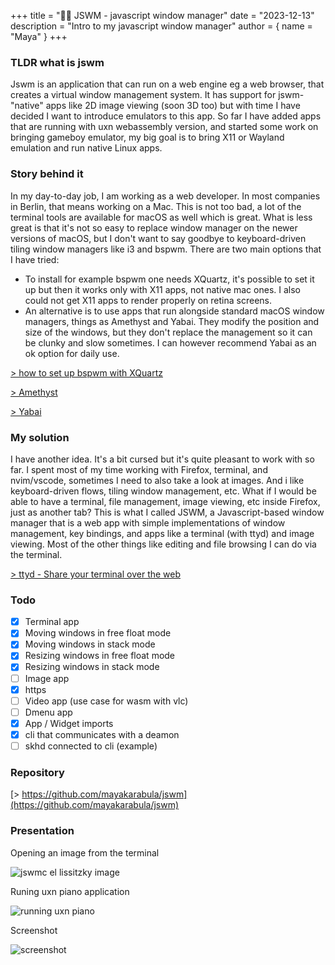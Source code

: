 +++
title = "👩‍💻 JSWM - javascript window manager"
date = "2023-12-13"
description = "Intro to my javascript window manager"
author = { name = "Maya" }
+++

### TLDR what is jswm

Jswm is an application that can run on a web engine eg a web browser, that creates a virtual window management system. It has support for jswm-"native" apps like 2D image viewing (soon 3D too) but with time I have decided I want to introduce emulators to this app. So far I have added apps that are running with uxn webassembly version, and started some work on bringing gameboy emulator, my big goal is to bring X11 or Wayland emulation and run native Linux apps.

### Story behind it

In my day-to-day job, I am working as a web developer. In most companies in Berlin, that means working on a Mac. This is not too bad, a lot of the terminal tools are available for macOS as well which is great. What is less great is that it's not so easy to replace window manager on the newer versions of macOS, but I don't want to say goodbye to keyboard-driven tiling window managers like i3 and bspwm. There are two main options that I have tried:

- To install for example bspwm one needs XQuartz, it's possible to set it up but then it works only with X11 apps, not native mac ones. I also could not get X11 apps to render properly on retina screens.
- An alternative is to use apps that run alongside standard macOS window managers, things as Amethyst and Yabai. They modify the position and size of the windows, but they don't replace the management so it can be clunky and slow sometimes. I can however recommend Yabai as an ok option for daily use.

[> how to set up bspwm with XQuartz](https://www.reddit.com/r/unixporn/comments/2jkf9z/osx_bspwm_i_cant_get_over_this_integration/clcjjfv/)

[> Amethyst](https://ianyh.com/amethyst/)

[> Yabai](https://github.com/koekeishiya/yabai)

### My solution

I have another idea. It's a bit cursed but it's quite pleasant to work with so far. I spent most of my time working with Firefox, terminal, and nvim/vscode, sometimes I need to also take a look at images. And i like keyboard-driven flows, tiling window management, etc. What if I would be able to have a terminal, file management, image viewing, etc inside Firefox, just as another tab? This is what I called JSWM, a Javascript-based window manager that is a web app with simple implementations of window management, key bindings, and apps like a terminal (with ttyd) and image viewing. Most of the other things like editing and file browsing I can do via the terminal.

[> ttyd - Share your terminal over the web](https://tsl0922.github.io/ttyd/)

### Todo

* [x] Terminal app
* [x] Moving windows in free float mode
* [x] Moving windows in stack mode
* [x] Resizing windows in free float mode
* [x] Resizing windows in stack mode
* [ ] Image app 
* [x] https
* [ ] Video app (use case for wasm with vlc)
* [ ] Dmenu app
* [x] App / Widget imports
* [x] cli that communicates with a deamon
* [ ] skhd connected to cli (example)

### Repository

[> https://github.com/mayakarabula/jswm](https://github.com/mayakarabula/jswm)

### Presentation

Opening an image from the terminal

![jswmc el lissitzky image](https://raw.githubusercontent.com/mayakarabula/jswm/master/jswm_el.gif)

Runing uxn piano application

![running uxn piano](https://raw.githubusercontent.com/mayakarabula/jswm/master/uxn_piano.gif)

Screenshot

![screenshot](https://raw.githubusercontent.com/mayakarabula/jswm/master/shot.png)